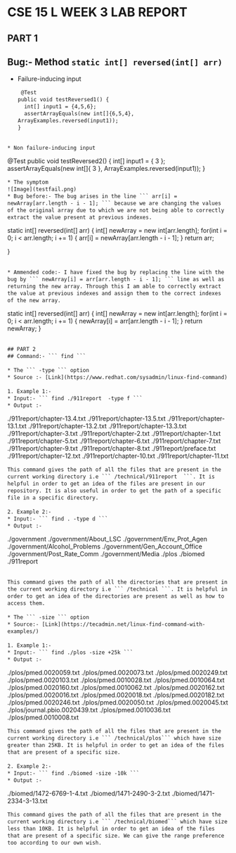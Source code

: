 # CSE 15 L WEEK 3 LAB REPORT 

## PART 1 

## Bug:- Method ``` static int[] reversed(int[] arr) ```

* Failure-inducing input
  
  ```
   @Test
  public void testReversed1() {
    int[] input1 = {4,5,6};
    assertArrayEquals(new int[]{6,5,4}, ArrayExamples.reversed(input1));
  } 
```

* Non failure-inducing input

```
@Test 
public void testReversed2() {
    int[] input1 = { 3 };
    assertArrayEquals(new int[]{ 3 }, ArrayExamples.reversed(input1));
}
 ```
* The symptom
![Image](testfail.png)
* Bug before:- The bug arises in the line ``` arr[i] = newArray[arr.length - i - 1]; ``` because we are changing the values of the original array due to which we are not being able to correctly extract the value present at previous indexes.
```
static int[] reversed(int[] arr) {
    int[] newArray = new int[arr.length];
    for(int i = 0; i < arr.length; i += 1) {
      arr[i] = newArray[arr.length - i - 1];
    }
    return arr;
    
  }
```

* Ammended code:- I have fixed the bug by replacing the line with the bug by ``` newArray[i] = arr[arr.length - i - 1]; ``` line as well as returning the new array. Through this I am able to correctly extract the value at previous indexes and assign them to the correct indexes of the new array.
```
static int[] reversed(int[] arr) {
    int[] newArray = new int[arr.length];
    for(int i = 0; i < arr.length; i += 1) {
      newArray[i] = arr[arr.length - i - 1];
    }
    return newArray;
  }
```

## PART 2
## Command:- ``` find ```

* The ``` -type ``` option
* Source :- [Link](https://www.redhat.com/sysadmin/linux-find-command)

1. Example 1:-
* Input:- ``` find ./911report  -type f ```
* Output :-

```
./911report/chapter-13.4.txt
./911report/chapter-13.5.txt
./911report/chapter-13.1.txt
./911report/chapter-13.2.txt
./911report/chapter-13.3.txt
./911report/chapter-3.txt
./911report/chapter-2.txt
./911report/chapter-1.txt
./911report/chapter-5.txt
./911report/chapter-6.txt
./911report/chapter-7.txt
./911report/chapter-9.txt
./911report/chapter-8.txt
./911report/preface.txt
./911report/chapter-12.txt
./911report/chapter-10.txt
./911report/chapter-11.txt

```
This command gives the path of all the files that are present in the current working directory i.e ``` /technical/911report  ```. It is helpful in order to get an idea of the files are present in our repository. It is also useful in order to get the path of a specific file in a specific directory. 

2. Example 2:-
* Input:- ``` find . -type d ```
* Output :-

```
./government
./government/About_LSC
./government/Env_Prot_Agen
./government/Alcohol_Problems
./government/Gen_Account_Office
./government/Post_Rate_Comm
./government/Media
./plos
./biomed
./911report

```
  
This command gives the path of all the directories that are present in the current working directory i.e ``` /technical ```. It is helpful in order to get an idea of the directories are present as well as how to access them.

* The ``` -size ``` option
* Source:- [Link](https://tecadmin.net/linux-find-command-with-examples/)

1. Example 1:-
* Input:- ``` find ./plos -size +25k ```
* Output :-

```
./plos/pmed.0020059.txt
./plos/pmed.0020073.txt
./plos/pmed.0020249.txt
./plos/pmed.0020103.txt
./plos/pmed.0010028.txt
./plos/pmed.0010064.txt
./plos/pmed.0020160.txt
./plos/pmed.0010062.txt
./plos/pmed.0020162.txt
./plos/pmed.0020016.txt
./plos/pmed.0020018.txt
./plos/pmed.0020182.txt
./plos/pmed.0020246.txt
./plos/pmed.0020050.txt
./plos/pmed.0020045.txt
./plos/journal.pbio.0020439.txt
./plos/pmed.0010036.txt
./plos/pmed.0010008.txt
```
This command gives the path of all the files that are present in the current working directory i.e ``` /technical/plos``` which have size greater than 25KB. It is helpful in order to get an idea of the files that are present of a specific size.

2. Example 2:-
* Input:- ``` find ./biomed -size -10k ```
* Output :-

```
./biomed/1472-6769-1-4.txt
./biomed/1471-2490-3-2.txt
./biomed/1471-2334-3-13.txt

```
This command gives the path of all the files that are present in the current working directory i.e ``` /technical/biomed``` which have size less than 10KB. It is helpful in order to get an idea of the files that are present of a specific size. We can give the range preference too according to our own wish.










